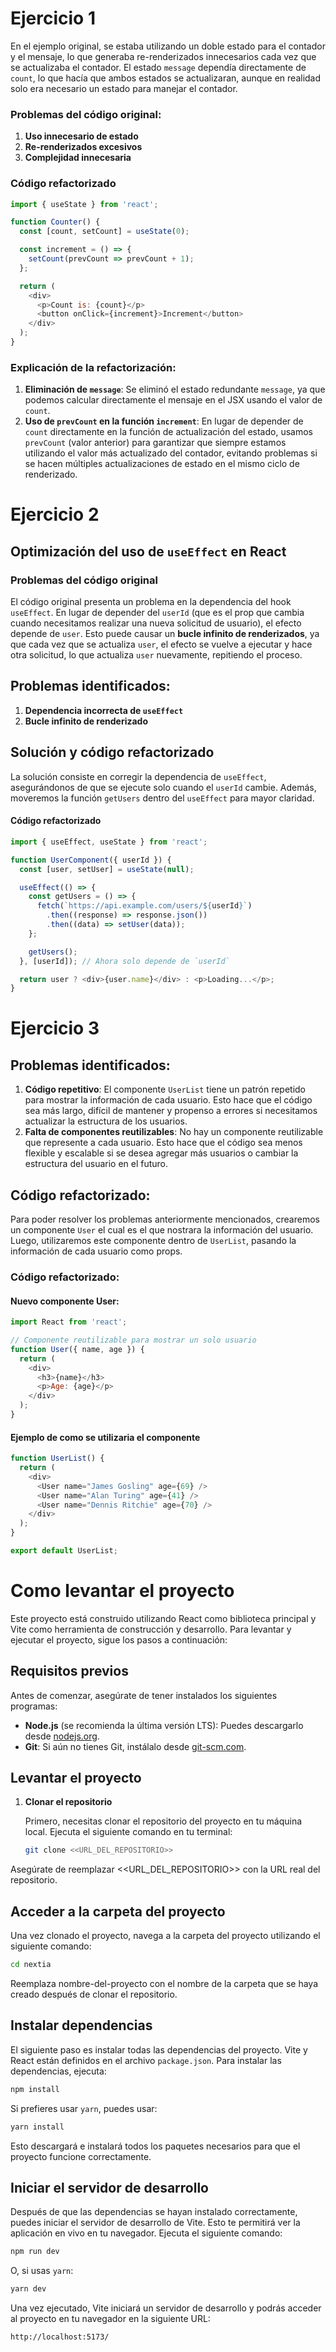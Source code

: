 # Ejercicio 1

En el ejemplo original, se estaba utilizando un doble estado para el contador y el mensaje, lo que generaba re-renderizados innecesarios cada vez que se actualizaba el contador. El estado `message` dependía directamente de `count`, lo que hacía que ambos estados se actualizaran, aunque en realidad solo era necesario un estado para manejar el contador.


### Problemas del código original:
1. **Uso innecesario de estado**
2. **Re-renderizados excesivos**
3. **Complejidad innecesaria**

### Código refactorizado

```javascript
import { useState } from 'react';

function Counter() {
  const [count, setCount] = useState(0);

  const increment = () => {
    setCount(prevCount => prevCount + 1);
  };

  return (
    <div>
      <p>Count is: {count}</p>
      <button onClick={increment}>Increment</button>
    </div>
  );
}
```

### Explicación de la refactorización:
1. **Eliminación de `message`**: Se eliminó el estado redundante `message`, ya que podemos calcular directamente el mensaje en el JSX usando el valor de `count`.
2. **Uso de `prevCount` en la función `increment`**: En lugar de depender de `count` directamente en la función de actualización del estado, usamos `prevCount` (valor anterior) para garantizar que siempre estamos utilizando el valor más actualizado del contador, evitando problemas si se hacen múltiples actualizaciones de estado en el mismo ciclo de renderizado.


# Ejercicio 2 
## Optimización del uso de `useEffect` en React

### Problemas del código original

El código original presenta un problema en la dependencia del hook `useEffect`. En lugar de depender del `userId` (que es el prop que cambia cuando necesitamos realizar una nueva solicitud de usuario), el efecto depende de `user`. Esto puede causar un **bucle infinito de renderizados**, ya que cada vez que se actualiza `user`, el efecto se vuelve a ejecutar y hace otra solicitud, lo que actualiza `user` nuevamente, repitiendo el proceso.




## Problemas identificados:
1. **Dependencia incorrecta de `useEffect`**
2. **Bucle infinito de renderizado**
## Solución y código refactorizado

La solución consiste en corregir la dependencia de `useEffect`, asegurándonos de que se ejecute solo cuando el `userId` cambie. Además, moveremos la función `getUsers` dentro del `useEffect` para mayor claridad.

#### Código refactorizado

```javascript
import { useEffect, useState } from 'react';

function UserComponent({ userId }) {
  const [user, setUser] = useState(null);

  useEffect(() => {
    const getUsers = () => {
      fetch(`https://api.example.com/users/${userId}`)
        .then((response) => response.json())
        .then((data) => setUser(data));
    };

    getUsers();
  }, [userId]); // Ahora solo depende de `userId`

  return user ? <div>{user.name}</div> : <p>Loading...</p>;
}

```



# Ejercicio 3

## Problemas identificados:
1. **Código repetitivo**: El componente `UserList` tiene un patrón repetido para mostrar la información de cada usuario. Esto hace que el código sea más largo, difícil de mantener y propenso a errores si necesitamos actualizar la estructura de los usuarios.
2. **Falta de componentes reutilizables**: No hay un componente reutilizable que represente a cada usuario. Esto hace que el código sea menos flexible y escalable si se desea agregar más usuarios o cambiar la estructura del usuario en el futuro.

## Código refactorizado:

Para poder resolver los problemas anteriormente mencionados, crearemos un componente `User` el cual es el que nostrara la información del usuario. Luego, utilizaremos este componente dentro de `UserList`, pasando la información de cada usuario como props.

### Código refactorizado:

#### Nuevo componente User:

```javascript
import React from 'react';

// Componente reutilizable para mostrar un solo usuario
function User({ name, age }) {
  return (
    <div>
      <h3>{name}</h3>
      <p>Age: {age}</p>
    </div>
  );
}
```
#### Ejemplo de como se utilizaria el componente

```javascript
function UserList() {
  return (
    <div>
      <User name="James Gosling" age={69} />
      <User name="Alan Turing" age={41} />
      <User name="Dennis Ritchie" age={70} />
    </div>
  );
}

export default UserList;

```


# Como levantar el proyecto

Este proyecto está construido utilizando React como biblioteca principal y Vite como herramienta de construcción y desarrollo. Para levantar y ejecutar el proyecto, sigue los pasos a continuación:

## Requisitos previos

Antes de comenzar, asegúrate de tener instalados los siguientes programas:

- **Node.js** (se recomienda la última versión LTS): Puedes descargarlo desde [nodejs.org](https://nodejs.org/).
- **Git**: Si aún no tienes Git, instálalo desde [git-scm.com](https://git-scm.com/).

## Levantar el proyecto

1. **Clonar el repositorio**

   Primero, necesitas clonar el repositorio del proyecto en tu máquina local. Ejecuta el siguiente comando en tu terminal:

   ```bash
   git clone <<URL_DEL_REPOSITORIO>>
    ```
Asegúrate de reemplazar <<URL_DEL_REPOSITORIO>> con la URL real del repositorio.

## Acceder a la carpeta del proyecto

Una vez clonado el proyecto, navega a la carpeta del proyecto utilizando el siguiente comando:

```bash
cd nextia
```

Reemplaza nombre-del-proyecto con el nombre de la carpeta que se haya creado después de clonar el repositorio.

## Instalar dependencias

El siguiente paso es instalar todas las dependencias del proyecto. Vite y React están definidos en el archivo `package.json`. Para instalar las dependencias, ejecuta:

```bash
npm install
```

Si prefieres usar `yarn`, puedes usar:

```bash
yarn install
```

Esto descargará e instalará todos los paquetes necesarios para que el proyecto funcione correctamente.

## Iniciar el servidor de desarrollo

Después de que las dependencias se hayan instalado correctamente, puedes iniciar el servidor de desarrollo de Vite. Esto te permitirá ver la aplicación en vivo en tu navegador. Ejecuta el siguiente comando:

```bash
npm run dev
```

O, si usas `yarn`:

```bash
yarn dev
```

Una vez ejecutado, Vite iniciará un servidor de desarrollo y podrás acceder al proyecto en tu navegador en la siguiente URL:

```bash
http://localhost:5173/
```